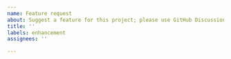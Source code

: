 ```yaml
---
name: Feature request
about: Suggest a feature for this project; please use GitHub Discussions if your idea is not sufficiently concrete
title: ''
labels: enhancement
assignees: ''

---
```

